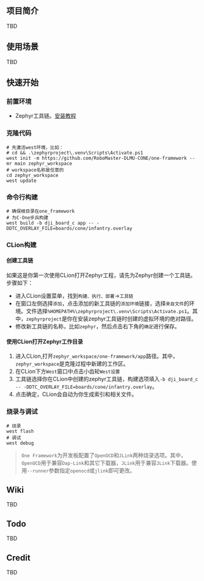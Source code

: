 ## 项目简介
TBD
## 使用场景
TBD
## 快速开始
### 前置环境
- Zephyr工具链。[安装教程](https://docs.zephyrproject.org/latest/develop/getting_started/index.html)

### 克隆代码
```shell
# 先激活west环境，比如：
# cd && .\zephyrproject\.venv\Scripts\Activate.ps1
west init -m https://github.com/RoboMaster-DLMU-CONE/one-framework --mr main zephyr_workspace
# workspace名称是任意的
cd zephyr_workspace
west update
```

### 命令行构建
```shell
# 确保根目录在one_framework
# 为C·One步兵构建
west build -b dji_board_c app -- -DDTC_OVERLAY_FILE=boards/cone/infantry.overlay
```

### CLion构建
#### 创建工具链
如果这是你第一次使用CLion打开Zephyr工程，请先为Zephyr创建一个工具链。步骤如下：
- 进入CLion设置菜单，找到`构建、执行、部署`->`工具链`
- 在窗口左侧选择`添加`，点击添加的新工具链的`添加环境`链接，选择`来自文件`的环境。文件选择`%HOMEPATH%\zephyrproject\.venv\Scripts\Activate.ps1`。其中，`zephyrproject`是你在安装zephyr工具链时创建的虚拟环境的绝对路径。
- 修改新工具链的名称，比如`zephyr`，然后点击右下角的`确定`进行保存。
#### 使用CLion打开Zephyr工作目录
1. 进入CLion,打开`zephyr_workspace/one-framework/app`路径。其中，`zephyr_workspace`是克隆过程中新建的工作区。
2. 在CLion下方`West`窗口中点击小齿轮`West设置`
3. 工具链选择你在CLion中创建的zephyr工具链，构建选项填入`-b dji_board_c -- -DDTC_OVERLAY_FILE=boards/cone/infantry.overlay`。
4. 点击确定，CLion会自动为你生成索引和相关文件。

### 烧录与调试
```shell
# 烧录
west flash
# 调试
west debug
```
> `One Framework`为开发板配置了`OpenOCD`和`JLink`两种烧录选项。其中，`OpenOCD`用于兼容`Dap-Link`和其它下载器，`JLink`用于兼容`JLink`下载器。使用`--runner`参数指定`openocd`或`jlink`即可更改。
## Wiki
TBD
## Todo
TBD
## Credit
TBD